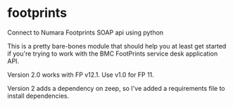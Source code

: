 footprints
==========

Connect to Numara Footprints SOAP api using python

This is a pretty bare-bones module that should help you
at least get started if you're trying to work with the
BMC FootPrints service desk application API.

Version 2.0 works with FP v12.1. Use v1.0 for FP 11.

Version 2 adds a dependency on zeep, so I've added
a requirements file to install dependencies.

